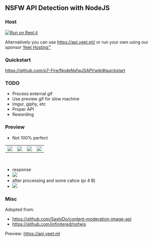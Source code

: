 ## NSFW API Detection with NodeJS

### Host
[![Run on Repl.it](https://repl.it/badge/github/o7-Fire/NodeNsfwJSAPI)](https://repl.it/github/o7-Fire/NodeNsfwJSAPI)

Alternatively you can use https://api.yeet.ml/ or run your own using our sponsor [Yeet Hosting:tm:](https://yeet.ml/)

###  Quickstart
https://github.com/o7-Fire/NodeNsfwJSAPI/wiki#quickstart

### TODO
- Process external gif
- Use preview gif for slow machine
- imgur, giphy, etc
- Proper API
- Rewording

### Preview
- Not 100% perfect
<table align="center">
  <tbody>
    <tr>
      <td align="center">
        <a
          href="https://cdn.discordapp.com/attachments/840041811384860709/872868193511825428/unknown.png">
          <image
            src="https://cdn.discordapp.com/attachments/840041811384860709/872868193511825428/unknown.png" />
        </a>
      </td>
      <td align="center">
        <a
          href="https://cdn.discordapp.com/attachments/840041811384860708/872865181213032518/unknown.png">
          <image
            src="https://cdn.discordapp.com/attachments/840041811384860708/872865181213032518/unknown.png" />
        </a>
      </td>
      <td align="center">
        <a
          href="https://cdn.discordapp.com/attachments/840041811384860708/872867517125771355/unknown.png">
          <image
            src="https://cdn.discordapp.com/attachments/840041811384860708/872867517125771355/unknown.png"/>
        </a>
      </td>
            <td align="center">
        <a
          href="https://cdn.discordapp.com/attachments/840041811384860709/872868265372831785/unknown.png">
          <image
            src="https://cdn.discordapp.com/attachments/840041811384860709/872868265372831785/unknown.png"/>
        </a>
      </td>
    </tr>
  </tbody>
</table>
<br />

- response
- ![](https://cdn.discordapp.com/attachments/840041811384860708/872872718897385582/unknown.png)
- after processing and some cahce (pi 4 B)
- ![](https://cdn.discordapp.com/attachments/997385080047673415/1000561451938881566/unknown.png)

### Misc

Adopted from:
- https://github.com/SashiDo/content-moderation-image-api 
- https://github.com/infinitered/nsfwjs

Preview: 
https://api.yeet.ml
